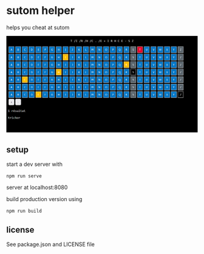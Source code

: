 # sutom helper

helps you cheat at sutom

![A screenshot where the word happens to be "tricher"](/screenshot.png?raw=true "screenshot")

## setup

start a dev server with 

    npm run serve 

server at localhost:8080

build production version using

    npm run build

## license

See package.json and LICENSE file
